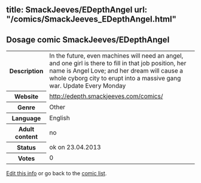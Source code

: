 title: SmackJeeves/EDepthAngel
url: "/comics/SmackJeeves_EDepthAngel.html"
---
Dosage comic SmackJeeves/EDepthAngel
-----------------------------------------

<p id="msg"></p>
<script type="text/javascript">
if (window.location.search === '?edit_info_mail=sent_ok') {
  var elem = document.getElementById("msg");
  elem.innerHTML = 'Edited information sucessfully sent.';
  elem.className = 'ok';
}
</script>
<table class="comicinfo">
<tr>
<th>Description</th><td>In the future, even machines will need an angel, and one girl is there to fill in that job position, her name is Angel Love; and her dream will cause a whole cyborg city to erupt into a massive gang war. Update Every Monday</td>
</tr>
<tr>
<th>Website</th><td><a href="http://edepth.smackjeeves.com/comics/">http://edepth.smackjeeves.com/comics/</a></td>
</tr>
<tr>
<th>Genre</th><td>Other</td>
</tr>
<tr>
<th>Language</th><td>English</td>
</tr>
<tr>
<th>Adult content</th><td>no</td>
</tr>
<tr>
<th>Status</th><td>ok on 23.04.2013</td>
</tr>
<tr>
<th>Votes</th><td>0</td>
</tr>
</table>

[Edit this info](SmackJeeves_EDepthAngel_edit.html) or go back to the [comic list](../comic-index.html).
